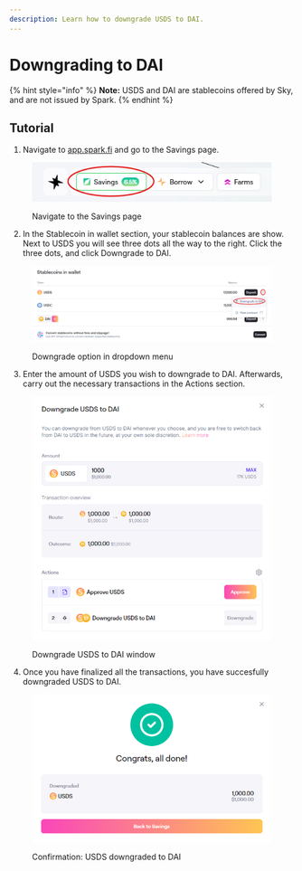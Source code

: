 ```yaml
---
description: Learn how to downgrade USDS to DAI.
---
```


# Downgrading to DAI

{% hint style="info" %}
**Note:** USDS and DAI are stablecoins offered by Sky, and are not issued by Spark.
{% endhint %}

## Tutorial

1. Navigate to [app.spark.fi](http://app.spark.fi) and go to the Savings page.

<figure><img src="../../.gitbook/assets/savings-nav.png" alt=""><figcaption><p>Navigate to the Savings page</p></figcaption></figure>

2. In the Stablecoin in wallet section, your stablecoin balances are show. Next to USDS you will see three dots all the way to the right. Click the three dots, and click Downgrade to DAI.

<figure><img src="../../.gitbook/assets/upgrade-8.png" alt=""><figcaption><p>Downgrade option in dropdown menu</p></figcaption></figure>

3. Enter the amount of USDS you wish to downgrade to DAI. Afterwards, carry out the necessary transactions in the Actions section.

<figure><img src="../../.gitbook/assets/upgrade-9.png" alt=""><figcaption><p>Downgrade USDS to DAI window</p></figcaption></figure>

4. Once you have finalized all the transactions, you have succesfully downgraded USDS to DAI.

<figure><img src="../../.gitbook/assets/upgrade-10.png" alt=""><figcaption><p>Confirmation: USDS downgraded to DAI</p></figcaption></figure>
